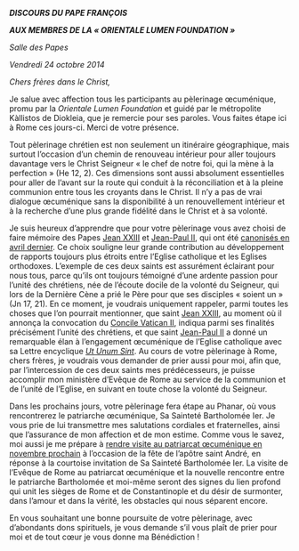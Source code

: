 ***DISCOURS DU PAPE FRANÇOIS***

***AUX MEMBRES DE LA « ORIENTALE LUMEN FOUNDATION »***

*Salle des Papes*

*Vendredi 24 octobre 2014*

*Chers frères dans le Christ,*

Je salue avec affection tous les participants au pèlerinage œcuménique, promu par la *Orientale Lumen Foundation* et guidé par le métropolite Kàllistos de Diokleia, que je remercie pour ses paroles. Vous faites étape ici à Rome ces jours-ci. Merci de votre présence.

Tout pèlerinage chrétien est non seulement un itinéraire géographique, mais surtout l’occasion d’un chemin de renouveau intérieur pour aller toujours davantage vers le Christ Seigneur « le chef de notre foi, qui la mène à la perfection » (He 12, 2). Ces dimensions sont aussi absolument essentielles pour aller de l’avant sur la route qui conduit à la réconciliation et à la pleine communion entre tous les croyants dans le Christ. Il n’y a pas de vrai dialogue œcuménique sans la disponibilité à un renouvellement intérieur et à la recherche d’une plus grande fidélité dans le Christ et à sa volonté.

Je suis heureux d’apprendre que pour votre pèlerinage vous avez choisi de faire mémoire des Papes [Jean XXIII](http://www.vatican.va/holy_father/john_xxiii/index_fr.htm) et [Jean-Paul II](http://www.vatican.va/holy_father/john_paul_ii/index_fr.htm), qui ont été [canonisés en avril dernier](http://www.vatican.va/special/canonizzazione-27042014/index_fr.html). Ce choix souligne leur grande contribution au développement de rapports toujours plus étroits entre l’Eglise catholique et les Eglises orthodoxes. L’exemple de ces deux saints est assurément éclairant pour nous tous, parce qu’ils ont toujours témoigné d’une ardente passion pour l’unité des chrétiens, née de l’écoute docile de la volonté du Seigneur, qui lors de la Dernière Cène a prié le Père pour que ses disciples « soient un » (Jn 17, 21). En ce moment, je voudrais uniquement rappeler, parmi toutes les choses que l’on pourrait mentionner, que saint [Jean XXIII](http://www.vatican.va/holy_father/john_xxiii/index_fr.htm), au moment où il annonça la convocation du [Concile Vatican II](http://www.vatican.va/archive/hist_councils/ii_vatican_council/index_fr.htm), indiqua parmi ses finalités précisément l’unité des chrétiens, et que saint [Jean-Paul II](http://www.vatican.va/holy_father/john_paul_ii/index_fr.htm) a donné un remarquable élan à l’engagement œcuménique de l’Eglise catholique avec sa Lettre encyclique *[Ut Unum Sint](http://www.vatican.va/holy_father/john_paul_ii/encyclicals/documents/hf_jp-ii_enc_25051995_ut-unum-sint_fr.html)*. Au cours de votre pèlerinage à Rome, chers frères, je voudrais vous demander de prier aussi pour moi, afin que, par l’intercession de ces deux saints mes prédécesseurs, je puisse accomplir mon ministère d’Evêque de Rome au service de la communion et de l’unité de l’Eglise, en suivant en toute chose la volonté du Seigneur.

Dans les prochains jours, votre pèlerinage fera étape au Phanar, où vous rencontrerez le patriarche œcuménique, Sa Sainteté Bartholomée Ier. Je vous prie de lui transmettre mes salutations cordiales et fraternelles, ainsi que l’assurance de mon affection et de mon estime. Comme vous le savez, moi aussi je me prépare à [rendre visite au patriarcat œcuménique en novembre prochain](http://w2.vatican.va/content/francesco/fr/travels/2014/outside/documents/papa-francesco-turchia-2014.html) à l’occasion de la fête de l’apôtre saint André, en réponse à la courtoise invitation de Sa Sainteté Bartholomée Ier. La visite de l’Evêque de Rome au patriarcat œcuménique et la nouvelle rencontre entre le patriarche Bartholomée et moi-même seront des signes du lien profond qui unit les sièges de Rome et de Constantinople et du désir de surmonter, dans l’amour et dans la vérité, les obstacles qui nous séparent encore.

En vous souhaitant une bonne poursuite de votre pèlerinage, avec d’abondants dons spirituels, je vous demande s’il vous plaît de prier pour moi et de tout cœur je vous donne ma Bénédiction !